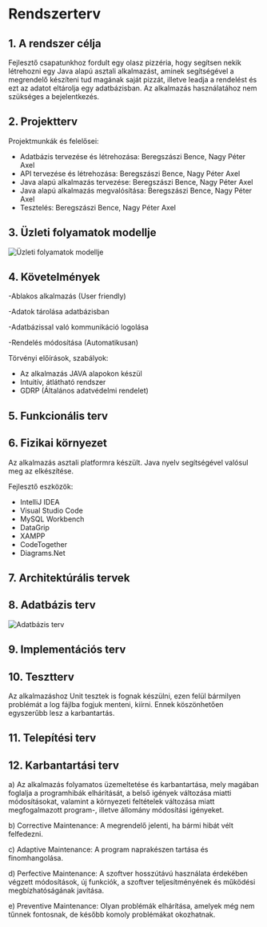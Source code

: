 # Rendszerterv

## 1. A rendszer célja
Fejlesztő csapatunkhoz fordult egy olasz pizzéria,
hogy segítsen nekik létrehozni egy Java alapú asztali alkalmazást,
aminek segítségével a megrendelő készíteni tud magának saját pizzát, 
illetve leadja a rendelést és ezt az adatot eltárolja egy adatbázisban.
Az alkalmazás használatához nem szükséges a bejelentkezés.

## 2. Projektterv
Projektmunkák és felelősei:

 - Adatbázis tervezése és létrehozása: Beregszászi Bence, Nagy Péter Axel
 - API tervezése és létrehozása: Beregszászi Bence, Nagy Péter Axel
 - Java alapú alkalmazás tervezése: Beregszászi Bence, Nagy Péter Axel
 - Java alapú alkalmazás megvalósítása: Beregszászi Bence, Nagy Péter Axel
 - Tesztelés: Beregszászi Bence, Nagy Péter Axel


## 3. Üzleti folyamatok modellje

![Üzleti folyamatok modellje](https://imgur.com/Bcvd2EI.png)


## 4. Követelmények

-Ablakos alkalmazás (User friendly)

-Adatok tárolása adatbázisban

-Adatbázissal való kommunikáció logolása

-Rendelés módosítása (Automatikusan)

Törvényi előírások, szabályok:
 - Az alkalmazás JAVA alapokon készül	
 - Intuitív, átlátható rendszer
 - GDRP (Általános adatvédelmi rendelet)

## 5. Funkcionális terv

## 6. Fizikai környezet
Az alkalmazás asztali platformra készült.
Java nyelv segítségével valósul meg az elkészítése.

Fejlesztő eszközök:
 - IntelliJ IDEA
 - Visual Studio Code
 - MySQL Workbench
 - DataGrip
 - XAMPP
 - CodeTogether
 - Diagrams.Net


## 7. Architektúrális tervek

##  8. Adatbázis terv

![Adatbázis terv](https://imgur.com/fPGQ3Cb.png)

## 9. Implementációs terv

## 10. Tesztterv 

Az alkalmazáshoz Unit tesztek is fognak készülni, ezen felül bármilyen problémát a log fájlba fogjuk menteni, kiírni. Ennek köszönhetően egyszerűbb lesz a karbantartás.

## 11. Telepítési terv

## 12. Karbantartási terv

a) Az alkalmazás folyamatos üzemeltetése és karbantartása, mely magában foglalja a programhibák elhárítását, a belső igények változása miatti módosításokat, valamint a környezeti feltételek változása miatt megfogalmazott program-, illetve állomány módosítási igényeket. 

b) Corrective Maintenance: A megrendelő jelenti, ha bármi hibát vélt felfedezni.

c) Adaptive Maintenance: A program naprakészen tartása és finomhangolása.

d) Perfective Maintenance: A szoftver hosszútávú használata érdekében végzett módosítások, új funkciók, a szoftver teljesítményének és működési megbízhatóságának javítása.

e) Preventive Maintenance: Olyan problémák elhárítása, amelyek még nem tűnnek fontosnak, de később komoly problémákat okozhatnak.
